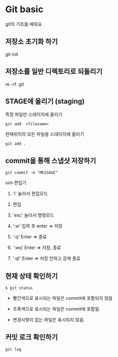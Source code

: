 # Git basic

git의 기초를 배워요



## 저장소 초기화 하기

git init



## 저장소를 일반 디렉토리로 되돌리기

re -rf .git

## STAGE에 올리기 (staging)

특정 파일만 스테이지에 올리기

`git add  <filename>`

현재위치의 모든 파일을 스테이지에 올리기

`git add .`



## commit을 통해 스냅샷 저장하기

`git commit -m "MESSAGE"`



vim 편집기

1. 'i' 눌러서 편집모드

2. 편집

3. 'esc' 눌러서 명령모드

4. ':w' 입력 후 enter => 저장

5. ':q' Enter => 종료

6. ':wq' Enter => 저장, 종료

7. ':q!' Enter =>  저장 안하고 강제 종료

   

## 현재 상태 확인하기

`$ git status`

- 빨간색으로 표시되는 파일은 commit에 포함되지 않음

- 초록색으로 표시되는 파일은 commit에 포함됨.

- 변경사항이 없는 파일은 표시되지 않음.



## 커밋 로크 확인하기

`git log`

